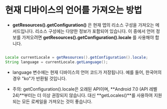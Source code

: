 # 현재 디바이스의 언어를 가져오는 방법

* **getResources().getConfiguration()** 은 현재 앱의 리소스 구성을 가져오는 메서드입니다.
리소스 구성에는 다양한 정보가 포함되어 있습니다. 이 중에서 언어 정보를 가져오려면 **getResources().getConfiguration().locale** 를 사용해야 합니다.


```java

Locale currentLocale = getResources().getConfiguration().locale;
String language = currentLocale.getLanguage();

```

* language 변수에는 현재 디바이스의 언어 코드가 저장됩니다. 예를 들어, 한국어의 경우 "ko"가 반환될 것입니다.


* 주의: getConfiguration().locale은 오래된 API이며, **Android 7.0 (API 레벨 24)**부터는 더 이상 권장되지 않습니다. 대신 **getLocales()**를 사용하여 지원되는 모든 로케일을 가져오는 것이 좋습니다.

